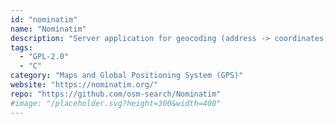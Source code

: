 ```yaml
---
id: "nominatim"
name: "Nominatim"
description: "Server application for geocoding (address -> coordinates) and reverse geocoding (coordinates -> address) on OpenStreetMap data."
tags:
  - "GPL-2.0"
  - "C"
category: "Maps and Global Positioning System (GPS)"
website: "https://nominatim.org/"
repo: "https://github.com/osm-search/Nominatim"
#image: "/placeholder.svg?height=300&width=400"
---
```


